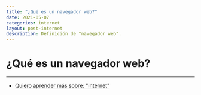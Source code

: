 ```yaml
---
title: "¿Qué es un navegador web?"
date: 2021-05-07
categories: internet
layout: post-internet
description: Definición de "navegador web".
---
```


# ¿Qué es un navegador web?

***

- [Quiero aprender más sobre: "internet"](../00/internet)
